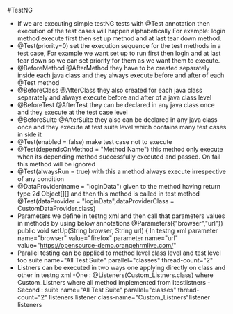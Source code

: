 #TestNG
- If we are executing simple testNG tests with @Test annotation then execution of the test cases will happen alphabetically
For example: login method execute first then set up method and at last tear down method.
- @Test(priority=0) set the execution sequence for the test methods in a test case, For example we want set up to run first then login
and at last tear down so we can set priority for them as we want them to execute.
- @BeforeMethod @AfterMethod they have to be created separately inside each java class and they
always execute before and after of each @Test method
- @BeforeClass @AfterClass they also created for each java class separately and always execute before and after of a
java class level
- @BeforeTest @AfterTest they can be declared in any java class once and they execute at the test case level
- @BeforeSuite @AfterSuite they also can be declared in any java class once and they execute at test suite level
which contains many test cases in side it
- @Test(enabled = false) make test case not to execute
- @Test(dependsOnMethod = "Method Name") this method only execute when its depending method successfully executed and passed. On fail this 
method will be ignored
- @Test(alwaysRun = true) with this a method always execute irrespective of any condition
- @DataProvider(name = "loginData") given to the method having return type 2d Object[][] and then this method is called 
in test method @Test(dataProvider = "loginData",dataProviderClass = CustomDataProvider.class)
- Parameters we define in testng xml and then call that parameters values in methods by using below annotations
  @Parameters({"browser","url"})
  public void setUp(String browser, String url) {
In testng xml
  parameter name="browser" value="firefox"
  parameter name="url" value="https://opensource-demo.orangehrmlive.com/" 
- Parallel testing can be applied to method level class level and test level too
  suite name="All Test Suite" parallel="classes" thread-count="2"
- Listners can be executed in two ways one applying directly on class and other in testng xml
-One : @Listeners(Custom_Listners.class) where Custom_Listners where all method implemented from Itestlistners
-Second :
  suite name="All Test Suite" parallel="classes" thread-count="2"
  listeners
  listener class-name="Custom_Listners"listener
  listeners  